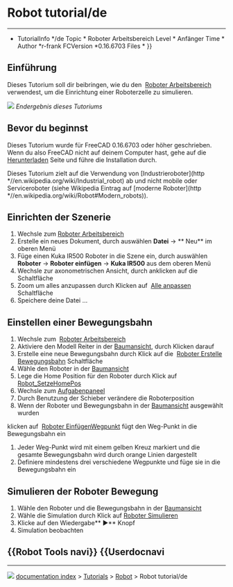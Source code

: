 # Robot tutorial/de
---
- TutorialInfo   */de
   Topic   * Roboter Arbeitsbereich
   Level   * Anfänger
   Time   *
   Author   *r-frank
   FCVersion   *0.16.6703
   Files   *
}}

## Einführung

Dieses Tutorium soll dir beibringen, wie du den <img alt="" src=images/Workbench_Robot.svg  style="width   *24px;"> [Roboter Arbeitsbereich](Robot_Workbench/de.md) verwendest, um die Einrichtung einer Roboterzelle zu simulieren.

![](images/Robot_Tutorial_RobotSimulation.gif ) 
*Endergebnis dieses Tutoriums*

## Bevor du beginnst 

Dieses Tutorium wurde für FreeCAD 0.16.6703 oder höher geschrieben. Wenn du also FreeCAD nicht auf deinem Computer hast, gehe auf die [Herunterladen](Download/de.md) Seite und führe die Installation durch.

Dieses Tutorium zielt auf die Verwendung von [Industrieroboter](http   *//en.wikipedia.org/wiki/Industrial_robot) ab und nicht mobile oder Serviceroboter (siehe Wikipedia Eintrag auf [moderne Roboter](http   *//en.wikipedia.org/wiki/Robot#Modern_robots)).

## Einrichten der Szenerie 

1.  Wechsle zum <img alt="" src=images/Workbench_Robot.svg  style="width   *24px;">[Roboter Arbeitsbereich](Robot_Workbench/de.md)
2.  Erstelle ein neues Dokument, durch auswählen **Datei** → ** Neu** im oberen Menü
3.  Füge einen Kuka IR500 Roboter in die Szene ein, durch auswählen **Roboter** → **Roboter einfügen** → **Kuka IR500** aus dem oberen Menü
4.  Wechsle zur axonometrischen Ansicht, durch anklicken auf die <img alt="" src=images/View-axometric.svg  style="width   *24px;"> Schaltfläche
5.  Zoom um alles anzupassen durch Klicken auf <img alt="" src=images/Std_ViewFitAll.svg  style="width   *24px;"> [Alle anpassen](Std_ViewFitAll/de.md) Schaltfläche
6.  Speichere deine Datei \...

## Einstellen einer Bewegungsbahn 

1.  Wechsle zum <img alt="" src=images/Workbench_Robot.svg  style="width   *24px;"> [Roboter Arbeitsbereich](Robot_Workbench/de.md)
2.  Aktiviere den Modell Reiter in der [Baumansicht](tree_view/de.md), durch Klicken darauf
3.  Erstelle eine neue Bewegungsbahn durch Klick auf die <img alt="" src=images/Robot_CreateTrajectory.svg  style="width   *24px;"> [Roboter Erstelle Bewegungsbahn](Robot_CreateTrajectory/de.md) Schaltfläche
4.  Wähle den Roboter in der [Baumansicht](tree_view/de.md)
5.  Lege die Home Position für den Roboter durch Klick auf <img alt="" src=images/Robot_SetHomePos.svg  style="width   *24px;"> [Robot_SetzeHomePos](Robot_SetHomePos/de.md)
6.  Wechsle zum [Aufgabenpaneel](Task_Panel/de.md)
7.  Durch Benutzung der Schieber verändere die Roboterposition
8.  Wenn der Roboter und Bewegungsbahn in der [Baumansicht](tree_view/de.md) ausgewählt wurden

klicken auf <img alt="" src=images/Robot_InsertWaypoint.svg  style="width   *24px;"> [Roboter EinfügenWegpunkt](Robot_InsertWaypoint/de.md) fügt den Weg-Punkt in die Bewegungsbahn ein

1.  Jeder Weg-Punkt wird mit einem gelben Kreuz markiert und die gesamte Bewegungsbahn wird durch orange Linien dargestellt
2.  Definiere mindestens drei verschiedene Wegpunkte und füge sie in die Bewegungsbahn ein

## Simulieren der Roboter Bewegung 

1.  Wähle den Roboter und die Bewegungsbahn in der [Baumansicht](tree_view/de.md)
2.  Wähle die Simulation durch Klick auf <img alt="" src=images/Robot_Simulate.svg  style="width   *24px;">[Roboter Simulieren](Robot_Simulate/de.md)
3.  Klicke auf den Wiedergabe** &#9654;** Knopf
4.  Simulation beobachten


 {{Robot Tools navi}} {{Userdocnavi
---



---
![](images/Right_arrow.png) [documentation index](../README.md) > [Tutorials](Category_Tutorials.md) > [Robot](Robot_Workbench.md) > Robot tutorial/de
